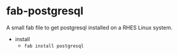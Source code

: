 fab-postgresql
=============
A small fab file to get postgresql installed on a RHES Linux system. 

* install
  * `fab install postgresql`

